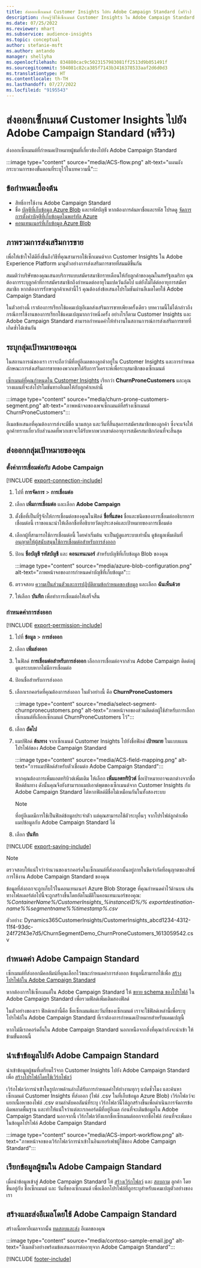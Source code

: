 ```yaml
---
title: ส่งออกเซ็กเมนต์ Customer Insights ไปยัง Adobe Campaign Standard (พรีวิว)
description: เรียนรู้วิธีใช้เซ็กเมนต์ Customer Insights ใน Adobe Campaign Standard
ms.date: 07/25/2022
ms.reviewer: mhart
ms.subservice: audience-insights
ms.topic: conceptual
author: stefanie-msft
ms.author: antando
manager: shellyha
ms.openlocfilehash: 834880cac9c5023157983081ff2513d9b051491f
ms.sourcegitcommit: 594081c82ca385f7143b3416378533aaf2d6d0d3
ms.translationtype: HT
ms.contentlocale: th-TH
ms.lasthandoff: 07/27/2022
ms.locfileid: "9195543"
---
```

# <a name="export-customer-insights-segments-to-adobe-campaign-standard-preview"></a>ส่งออกเซ็กเมนต์ Customer Insights ไปยัง Adobe Campaign Standard (พรีวิว)

ส่งออกเซ็กเมนต์ที่กำหนดเป้าหมายผู้ชมที่เกี่ยวข้องไปยัง Adobe Campaign Standard

:::image type="content" source="media/ACS-flow.png" alt-text="แผนผังกระบวนการของขั้นตอนที่ระบุไว้ในบทความนี้":::

## <a name="prerequisites"></a>ข้อกำหนดเบื้องต้น

- สิทธิ์การใช้งาน Adobe Campaign Standard
- ชื่อ [บัญชีที่เก็บข้อมูล Azure Blob](/azure/storage/blobs/create-data-lake-storage-account) และรหัสบัญชี หากต้องการค้นหาชื่อและรหัส โปรดดู [จัดการการตั้งค่าบัญชีที่เก็บข้อมูลในพอร์ทัล Azure](/azure/storage/common/storage-account-manage)
- [คอนเทนเนอร์ที่เก็บข้อมูล Azure Blob](/azure/storage/blobs/storage-quickstart-blobs-portal#create-a-container)

## <a name="campaign-overview"></a>ภาพรวมการส่งเสริมการขาย

เพื่อให้เข้าใจได้ดียิ่งขึ้นถึงวิธีที่คุณสามารถใช้เซ็กเมนต์จาก Customer Insights ใน Adobe Experience Platform มาดูตัวอย่างการส่งเสริมการขายที่สมมติขึ้นกัน

สมมติว่าบริษัทของคุณเสนอบริการแบบสมัครสมาชิกรายเดือนให้กับลูกค้าของคุณในสหรัฐอเมริกา คุณต้องการระบุลูกค้าที่การสมัครสมาชิกถึงกำหนดต่ออายุในแปดวันถัดไป แต่ยังไม่ได้ต่ออายุการสมัครสมาชิก หากต้องการรักษาลูกค้าเหล่านี้ไว้ คุณต้องส่งข้อเสนอโปรโมชันผ่านอีเมลโดยใช้ Adobe Campaign Standard

ในตัวอย่างนี้ เราต้องการเรียกใช้แคมเปญอีเมลส่งเสริมการขายเพียงครั้งเดียว บทความนี้ไม่ได้กล่าวถึงกรณีการใช้งานของการเรียกใช้แคมเปญมากกว่าหนึ่งครั้ง อย่างไรก็ตาม Customer Insights และ Adobe Campaign Standard สามารถกำหนดค่าให้ทำงานในสถานการณ์การส่งเสริมการขายที่เกิดซ้ำได้เช่นกัน

## <a name="identify-your-target-audience"></a>ระบุกลุ่มเป้าหมายของคุณ

ในสถานการณ์ของเรา เราจะถือว่ามีที่อยู่อีเมลของลูกค้าอยู่ใน Customer Insights และการกำหนดลักษณะการส่งเสริมการขายของพวกเขาได้รับการวิเคราะห์เพื่อระบุสมาชิกของเซ็กเมนต์

[เซ็กเมนต์ที่คุณกำหนดใน Customer Insights](segments.md) เรียกว่า **ChurnProneCustomers** และคุณวางแผนที่จะส่งโปรโมชันทางอีเมลให้กับลูกค้าเหล่านี้

:::image type="content" source="media/churn-prone-customers-segment.png" alt-text="ภาพหน้าจอของเพจเซ็กเมนต์ที่สร้างเซ็กเมนต์ ChurnProneCustomers":::

อีเมลข้อเสนอที่คุณต้องการส่งจะมีชื่อ นามสกุล และวันที่สิ้นสุดการสมัครสมาชิกของลูกค้า ซึ่งจะแจ้งให้ลูกค้าทราบเกี่ยวกับส่วนลดที่พวกเขาจะได้รับหากพวกเขาต่ออายุการสมัครสมาชิกก่อนที่จะสิ้นสุด

## <a name="export-your-target-audience"></a>ส่งออกกลุ่มเป้าหมายของคุณ

### <a name="set-up-connection-to-adobe-campaign"></a>ตั้งค่าการเชื่อมต่อกับ Adobe Campaign

[!INCLUDE [export-connection-include](includes/export-connection-admn.md)]

1. ไปที่ **การจัดการ** > **การเชื่อมต่อ**

1. เลือก **เพิ่มการเชื่อมต่อ** และเลือก **Adobe Campaign**

1. ตั้งชื่อที่เป็นที่รู้จักให้การเชื่อมต่อของคุณในฟิลด์ **ชื่อที่แสดง** ชื่อและชนิดของการเชื่อมต่ออธิบายการเชื่อมต่อนี้ เราขอแนะนำให้เลือกชื่อที่อธิบายวัตถุประสงค์และเป้าหมายของการเชื่อมต่อ

1. เลือกผู้ที่สามารถใช้การเชื่อมต่อนี้ โดยค่าเริ่มต้น จะเป็นผู้ดูแลระบบเท่านั้น ดูข้อมูลเพิ่มเติมที่ [อนุญาตให้ผู้สนับสนุนใช้การเชื่อมต่อสำหรับการส่งออก](connections.md#allow-contributors-to-use-a-connection-for-exports)

1. ป้อน **ชื่อบัญชี** **รหัสบัญชี** และ **คอนเทนเนอร์** สำหรับบัญชีที่เก็บข้อมูล Blob ของคุณ  

   :::image type="content" source="media/azure-blob-configuration.png" alt-text="ภาพหน้าจอของการกำหนดค่าบัญชีที่เก็บข้อมูล":::

1. ตรวจสอบ [ความเป็นส่วนตัวและการปฏิบัติตามข้อกำหนดของข้อมูล](connections.md#data-privacy-and-compliance) และเลือก **ฉันเห็นด้วย**

1. ให้เลือก **บันทึก** เพื่อทำการเชื่อมต่อให้เสร็จสิ้น

### <a name="configure-an-export"></a>กำหนดค่าการส่งออก

[!INCLUDE [export-permission-include](includes/export-permission.md)]

1. ไปที่ **ข้อมูล** > **การส่งออก**

1. เลือก **เพิ่มส่งออก**

1. ในฟิลด์ **การเชื่อมต่อสำหรับการส่งออก** เลือกการเชื่อมต่อจากส่วน Adobe Campaign ติดต่อผู้ดูแลระบบหากไม่มีการเชื่อมต่อ

1. ป้อนชื่อสำหรับการส่งออก

1. เลือกเรกคอร์ดที่คุณต้องการส่งออก ในตัวอย่างนี้ คือ **ChurnProneCustomers**

   :::image type="content" source="media/select-segment-churnpronecustomers.png" alt-text="ภาพหน้าจอของส่วนติดต่อผู้ใช้สำหรับการเลือกเซ็กเมนต์ที่เลือกเซ็กเมนต์ ChurnProneCustomers ไว้":::

1. เลือก **ถัดไป**

1. แมปฟิลด์ **ต้นทาง** จากเซ็กเมนต์ Customer Insights ไปยังชื่อฟิลด์ **เป้าหมาย** ในแบบแผนโปรไฟล์ของ Adobe Campaign Standard

   :::image type="content" source="media/ACS-field-mapping.png" alt-text="การแมปฟิลด์สำหรับตัวเชื่อมต่อ Adobe Campaign Standard":::

   หากคุณต้องการเพิ่มแอตทริบิวต์เพิ่มเติม ให้เลือก **เพิ่มแอตทริบิวต์** ชื่อเป้าหมายอาจแตกต่างจากชื่อฟิลด์ต้นทาง ดังนั้นคุณจึงยังสามารถแมปเอาต์พุตของเซ็กเมนต์จาก Customer Insights กับ Adobe Campaign Standard ได้หากฟิลด์มีชื่อไม่เหมือนกันในทั้งสองระบบ

   > [!NOTE]
   > ที่อยู่อีเมลมีการใช้เป็นฟิลด์ข้อมูลประจำตัว แต่คุณสามารถใช้ตัวระบุอื่นๆ จากโปรไฟล์ลูกค้าเพื่อแมปข้อมูลกับ Adobe Campaign Standard ได้

1. เลือก **บันทึก**

[!INCLUDE [export-saving-include](includes/export-saving.md)]

> [!NOTE]
> ตรวจสอบให้แน่ใจว่าจำนวนของเรกคอร์ดในเซ็กเมนต์ที่ส่งออกนั้นอยู่ภายในขีดจำกัดที่อนุญาตของสิทธิ์การใช้งาน Adobe Campaign Standard ของคุณ

ข้อมูลที่ส่งออกจะถูกเก็บไว้ในคอนเทนเนอร์ Azure Blob Storage ที่คุณกำหนดค่าไว้ด้านบน เส้นทางโฟลเดอร์ต่อไปนี้จะถูกสร้างขึ้นโดยอัตโนมัติในคอนเทนเนอร์ของคุณ: *%ContainerName%/CustomerInsights_%instanceID%/% exportdestination-name%_%segmentname%_%timestamp%.csv*

ตัวอย่าง: Dynamics365CustomerInsights/CustomerInsights_abcd1234-4312-11f4-93dc-24f72f43e7d5/ChurnSegmentDemo_ChurnProneCustomers_1613059542.csv

## <a name="configure-adobe-campaign-standard"></a>กำหนดค่า Adobe Campaign Standard

เซ็กเมนต์ที่ส่งออกมีคอลัมน์ที่คุณเลือกไว้ขณะกำหนดค่าการส่งออก ข้อมูลนี้สามารถใช้เพื่อ [สร้างโปรไฟล์ใน Adobe Campaign Standard](https://experienceleague.adobe.com/docs/campaign-standard/using/profiles-and-audiences/managing-profiles/about-profiles.html#managing-profiles)

หากต้องการใช้เซ็กเมนต์ใน Adobe Campaign Standard ให้ [ขยาย schema ของโปรไฟล์](https://experienceleague.adobe.com/docs/campaign-standard/using/developing/use-cases--extending-resources/extending-the-profile-resource-with-a-new-field.html#developing) ใน Adobe Campaign Standard เพื่อรวมฟิลด์เพิ่มเติมสองฟิลด์

ในตัวอย่างของเรา ฟิลด์เหล่านี้คือ ชื่อเซ็กเมนต์และวันที่ของเซ็กเมนต์ เราจะใช้ฟิลด์เหล่านี้เพื่อระบุโปรไฟล์ใน Adobe Campaign Standard ที่เราต้องการกำหนดเป้าหมายสำหรับแคมเปญนี้

หากไม่มีเรกคอร์ดอื่นใน Adobe Campaign Standard นอกเหนือจากสิ่งที่คุณกำลังจะนำเข้า ให้ข้ามขั้นตอนนี้

## <a name="import-data-into-adobe-campaign-standard"></a>นำเข้าข้อมูลไปยัง Adobe Campaign Standard

นำเข้าข้อมูลผู้ชมที่เตรียมไว้จาก Customer Insights ไปยัง Adobe Campaign Standard เพื่อ [สร้างโปรไฟล์โดยใช้เวิร์กโฟลว์](https://experienceleague.adobe.com/docs/campaign-standard/using/profiles-and-audiences/managing-profiles/creating-profiles.html#profiles-and-audiences)

เวิร์กโฟลว์การนำเข้าในรูปภาพด้านล่างได้รับการกำหนดค่าให้ทำงานทุกๆ แปดชั่วโมง และค้นหาเซ็กเมนต์ Customer Insights ที่ส่งออก (ไฟล์ .csv ในที่เก็บข้อมูล Azure Blob) เวิร์กโฟลว์จะแยกเนื้อหาของไฟล์ .csv ตามลำดับคอลัมน์ที่ระบุ เวิร์กโฟลว์นี้ได้ถูกสร้างขึ้นเพื่อดำเนินการจัดการข้อผิดพลาดพื้นฐาน และทำให้แน่ใจว่าแต่ละเรกคอร์ดมีที่อยู่อีเมล ก่อนที่จะเติมข้อมูลใน Adobe Campaign Standard นอกจากนี้ เวิร์กโฟลว์ยังแยกชื่อเซ็กเมนต์ออกจากชื่อไฟล์ ก่อนที่จะเพิ่มลงในข้อมูลโปรไฟล์ Adobe Campaign Standard

:::image type="content" source="media/ACS-import-workflow.png" alt-text="ภาพหน้าจอของเวิร์กโฟลว์การนำเข้าในอินเทอร์เฟซผู้ใช้ของ Adobe Campaign Standard":::

## <a name="retrieve-the-audience-in-adobe-campaign-standard"></a>เรียกข้อมูลผู้ชมใน Adobe Campaign Standard

เมื่อนำข้อมูลเข้าสู่ Adobe Campaign Standard ให้ [สร้างเวิร์กโฟลว์](https://experienceleague.adobe.com/docs/campaign-standard/using/managing-processes-and-data/workflow-general-operation/building-a-workflow.html#managing-processes-and-data) และ [สอบถาม](https://experienceleague.adobe.com/docs/campaign-standard/using/managing-processes-and-data/targeting-activities/query.html#managing-processes-and-data) ลูกค้า โดยขึ้นอยู่กับ ชื่อเซ็กเมนต์ และ วันที่ของเซ็กเมนต์ เพื่อเลือกโปรไฟล์ที่ถูกระบุสำหรับแคมเปญตัวอย่างของเรา

## <a name="create-and-send-the-email-using-adobe-campaign-standard"></a>สร้างและส่งอีเมลโดยใช้ Adobe Campaign Standard

สร้างเนื้อหาอีเมลจากนั้น [ทดสอบและส่ง](https://experienceleague.adobe.com/docs/campaign-standard/using/testing-and-sending/get-started-sending-messages.html#preparing-and-testing-messages) อีเมลของคุณ

:::image type="content" source="media/contoso-sample-email.jpg" alt-text="อีเมลตัวอย่างพร้อมข้อเสนอการต่ออายุจาก Adobe Campaign Standard":::

[!INCLUDE [footer-include](includes/footer-banner.md)]
